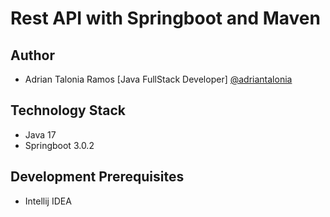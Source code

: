 # Rest API with Springboot and Maven

## Author

- Adrian Talonia Ramos [Java FullStack Developer] [@adriantalonia](https://github.com/adriantalonia)

## Technology Stack

- Java 17
- Springboot 3.0.2

## Development Prerequisites

- Intellij IDEA